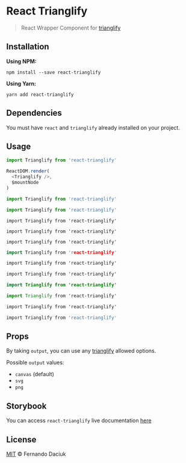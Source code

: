 # React Trianglify

> React Wrapper Component for [trianglify][trianglify-url]

## Installation

**Using NPM:**

```console
npm install --save react-trianglify
```

**Using Yarn:**

```console
yarn add react-trianglify
```

## Dependencies

You must have `react` and `trianglify` already installed on your project.

## Usage

```ts
import Trianglify from 'react-trianglify'

ReactDOM.render(
  <Trianglify />,
  $mountNode
)
```

```js
import Trianglify from 'react-trianglify'
```

```jsx
import Trianglify from 'react-trianglify'
```

```tsx
import Trianglify from 'react-trianglify'
```

```tsx
import Trianglify from 'react-trianglify'
```
```angular
import Trianglify from 'react-trianglify'
```
```cpp
import Trianglify from 'react-trianglify'
```
```css
import Trianglify from 'react-trianglify'
```
```html
import Trianglify from 'react-trianglify'
```
```java
import Trianglify from 'react-trianglify'
```
```julia
import Trianglify from 'react-trianglify'
```
```markdown
import Trianglify from 'react-trianglify'
```
```php
import Trianglify from 'react-trianglify'
```


## Props

By taking `output`, you can use any [trianglify][trianglify-url-options] allowed options.

Possible `output` values:
- `canvas` (default)
- `svg`
- `png`

## Storybook

You can access `react-trianglify` live documentation [here][storybook-url]

## License

[MIT][license-url] &copy; Fernando Daciuk

[trianglify-url]: https://github.com/qrohlf/trianglify
[trianglify-url-options]: https://github.com/qrohlf/trianglify#options
[storybook-url]: https://fdaciuk.github.io/react-trianglify/
[license-url]: https://github.com/fdaciuk/licenses/blob/master/MIT-LICENSE.md


